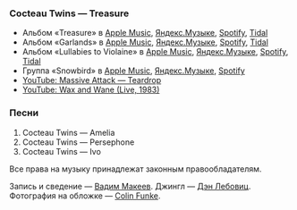 ### Cocteau Twins — Treasure

- Альбом «Treasure» в
	[Apple Music](https://music.apple.com/album/1027469081),
	[Яндекс.Музыке](https://music.yandex.ru/album/2899907),
	[Spotify](https://open.spotify.com/album/5N2tixSCaFkwdtJIG0jQmi),
	[Tidal](https://tidal.com/browse/album/49794652)
- Альбом «Garlands» в
	[Apple Music](https://music.apple.com/album/427937530),
	[Яндекс.Музыке](https://music.yandex.ru/album/709334),
	[Spotify](https://open.spotify.com/album/1hOKdXqKBxmUPZWBGgTtnU),
	[Tidal](https://tidal.com/browse/album/2206406)
- Альбом «Lullabies to Violaine» в
	[Apple Music](https://music.apple.com/album/311000245),
	[Яндекс.Музыке](https://music.yandex.ru/album/709461),
	[Spotify](https://open.spotify.com/album/71vxSAuk33JVZOxaO26YUT),
	[Tidal](https://tidal.com/browse/album/58085228)
- Группа «Snowbird» в
	[Apple Music](https://music.apple.com/album/768296439),
	[Яндекс.Музыке](https://music.yandex.ru/album/7019650),
	[Spotify](https://open.spotify.com/album/1r3fbKQVt5WA199RCIPqc7)
- [YouTube: Massive Attack — Teardrop](https://youtu.be/u7K72X4eo_s)
- [YouTube: Wax and Wane (Live, 1983)](https://youtu.be/rLtuBDqwS0g)

### Песни

1. Cocteau Twins — Amelia
2. Cocteau Twins — Persephone
3. Cocteau Twins — Ivo

Все права на музыку принадлежат законным правообладателям.

Запись и сведение — [Вадим Макеев](https://twitter.com/pepelsbey).
Джингл — [Дэн Лебовиц](https://www.youtube.com/channel/UC38A5qHrlc_Zgua7vL4b96w).
Фотография на обложке — [Colin Funke](https://unsplash.com/photos/8WCNQPEQN00).
